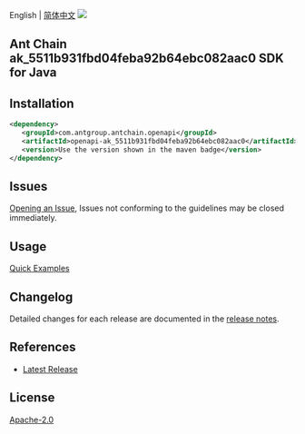 English | [简体中文](README-CN.md)
![](https://aliyunsdk-pages.alicdn.com/icons/AlibabaCloud.svg)

## Ant Chain ak_5511b931fbd04feba92b64ebc082aac0 SDK for Java

## Installation

```xml
<dependency>
   <groupId>com.antgroup.antchain.openapi</groupId>
   <artifactId>openapi-ak_5511b931fbd04feba92b64ebc082aac0</artifactId>
   <version>Use the version shown in the maven badge</version>
</dependency>
```

## Issues
[Opening an Issue](https://github.com/alipay/antchain-openapi-prod-sdk/issues/new), Issues not conforming to the guidelines may be closed immediately.

## Usage
[Quick Examples](https://github.com/alipay/antchain-openapi-prod-sdk/blob/master/docs/0-Examples-EN.md#quick-examples)

## Changelog
Detailed changes for each release are documented in the [release notes](./ChangeLog.txt).

## References
* [Latest Release](https://github.com/alipay/antchain-openapi-prod-sdk/)

## License
[Apache-2.0](http://www.apache.org/licenses/LICENSE-2.0)
